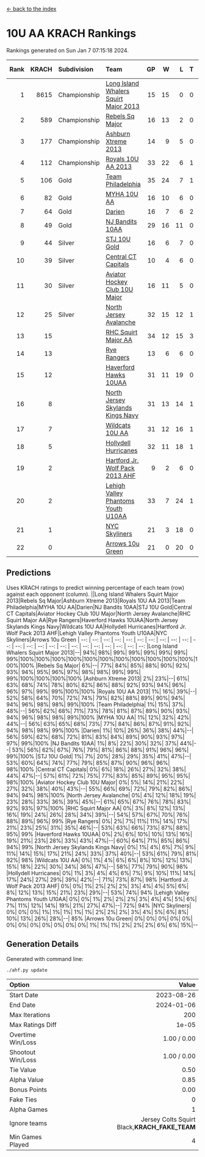 [<- back to the index](readme.md)
# 10U AA KRACH Rankings
Rankings generated on Sun Jan  7 07:15:18 2024.

Rank|KRACH|Subdivision|Team|GP|W|L|T|OTW|OTL|SoS|Exp Wins|Win Diff
---:|---:|:---|:---|---:|---:|---:|---:|---:|---:|---:|---:|---:
1|8615|Championship|[Long Island Whalers Squirt Major 2013](https://gamesheetstats.com/seasons/3659/teams/140229/schedule)|15|15|0|0|0|0|100|15.8|-0.0
2|589|Championship|[Rebels Sq Major](https://gamesheetstats.com/seasons/3659/teams/140243/schedule)|16|13|2|0|1|0|556|14.8|-0.0
3|177|Championship|[Ashburn Xtreme 2013](https://gamesheetstats.com/seasons/3659/teams/140230/schedule)|14|9|5|0|0|0|1230|9.9|0.0
4|112|Championship|[Royals 10U AA 2013](https://gamesheetstats.com/seasons/3659/teams/140237/schedule)|33|22|6|1|3|1|304|26.4|0.0
5|106|Gold|[Team Philadelphia](https://gamesheetstats.com/seasons/3659/teams/140238/schedule)|35|24|7|1|0|3|535|25.4|0.0
6|82|Gold|[MYHA 10U AA](https://gamesheetstats.com/seasons/3659/teams/140235/schedule)|16|10|6|0|0|0|578|10.9|0.0
7|64|Gold|[Darien](https://gamesheetstats.com/seasons/3659/teams/140245/schedule)|16|7|6|2|1|0|162|9.9|0.0
8|49|Gold|[NJ Bandits 10AA](https://gamesheetstats.com/seasons/3659/teams/140232/schedule)|29|16|11|0|0|2|906|16.9|0.0
9|44|Silver|[STJ 10U Gold](https://gamesheetstats.com/seasons/3659/teams/140234/schedule)|16|6|7|0|2|1|560|8.9|0.0
10|39|Silver|[Central CT Capitals](https://gamesheetstats.com/seasons/3659/teams/140231/schedule)|10|4|6|0|0|0|929|4.9|0.0
11|30|Silver|[Aviator Hockey Club 10U Major](https://gamesheetstats.com/seasons/3659/teams/140244/schedule)|16|11|5|0|0|0|21|11.9|0.0
12|25|Silver|[North Jersey Avalanche](https://gamesheetstats.com/seasons/3659/teams/140249/schedule)|32|15|12|1|3|1|37|19.4|0.0
13|15||[RHC Squirt Major AA](https://gamesheetstats.com/seasons/3659/teams/140241/schedule)|34|12|15|3|3|1|279|17.4|0.0
14|13||[Rye Rangers](https://gamesheetstats.com/seasons/3659/teams/140242/schedule)|13|6|6|0|0|1|34|6.9|0.0
15|12||[Haverford Hawks 10UAA](https://gamesheetstats.com/seasons/3659/teams/140236/schedule)|31|11|19|0|1|0|66|12.9|0.0
16|8||[North Jersey Skylands Kings Navy](https://gamesheetstats.com/seasons/3659/teams/140247/schedule)|31|13|14|1|1|2|23|15.4|0.0
17|7||[Wildcats 10U AA](https://gamesheetstats.com/seasons/3659/teams/140250/schedule)|31|12|16|1|2|0|22|15.4|0.0
18|5||[Hollydell Hurricanes](https://gamesheetstats.com/seasons/3659/teams/140240/schedule)|32|11|18|1|0|2|312|12.4|0.0
19|2||[Hartford Jr. Wolf Pack 2013 AHF](https://gamesheetstats.com/seasons/3659/teams/140246/schedule)|9|2|6|0|1|0|69|3.9|0.0
20|2||[Lehigh Valley Phantoms Youth U10AA](https://gamesheetstats.com/seasons/3659/teams/140239/schedule)|33|7|24|1|0|1|284|8.4|0.0
21|1||[NYC Skyliners](https://gamesheetstats.com/seasons/3659/teams/140252/schedule)|21|3|18|0|0|0|15|3.9|0.0
22|0||[Arrows 10u Green](https://gamesheetstats.com/seasons/3659/teams/140251/schedule)|21|0|20|0|0|1|66|0.9|0.0

## Predictions
Uses KRACH ratings to predict winning percentage of each team (row) against each opponent (column).
||Long Island Whalers Squirt Major 2013|Rebels Sq Major|Ashburn Xtreme 2013|Royals 10U AA 2013|Team Philadelphia|MYHA 10U AA|Darien|NJ Bandits 10AA|STJ 10U Gold|Central CT Capitals|Aviator Hockey Club 10U Major|North Jersey Avalanche|RHC Squirt Major AA|Rye Rangers|Haverford Hawks 10UAA|North Jersey Skylands Kings Navy|Wildcats 10U AA|Hollydell Hurricanes|Hartford Jr. Wolf Pack 2013 AHF|Lehigh Valley Phantoms Youth U10AA|NYC Skyliners|Arrows 10u Green
| --: | --: | --: | --: | --: | --: | --: | --: | --: | --: | --: | --: | --: | --: | --: | --: | --: | --: | --: | --: | --: | --: | --: 
|Long Island Whalers Squirt Major 2013|--| 94%| 98%| 99%| 99%| 99%| 99%| 99%| 99%|100%|100%|100%|100%|100%|100%|100%|100%|100%|100%|100%|100%|100%
|Rebels Sq Major|  6%|--| 77%| 84%| 85%| 88%| 90%| 92%| 93%| 94%| 95%| 96%| 97%| 98%| 98%| 99%| 99%| 99%|100%|100%|100%|100%
|Ashburn Xtreme 2013|  2%| 23%|--| 61%| 63%| 68%| 74%| 78%| 80%| 82%| 86%| 88%| 92%| 93%| 94%| 96%| 96%| 97%| 99%| 99%|100%|100%
|Royals 10U AA 2013|  1%| 16%| 39%|--| 52%| 58%| 64%| 70%| 72%| 74%| 79%| 82%| 88%| 89%| 90%| 94%| 94%| 96%| 98%| 98%| 99%|100%
|Team Philadelphia|  1%| 15%| 37%| 48%|--| 56%| 62%| 68%| 71%| 73%| 78%| 81%| 87%| 89%| 90%| 93%| 94%| 96%| 98%| 98%| 99%|100%
|MYHA 10U AA|  1%| 12%| 32%| 42%| 44%|--| 56%| 63%| 65%| 68%| 73%| 77%| 84%| 86%| 87%| 91%| 92%| 94%| 98%| 98%| 99%|100%
|Darien|  1%| 10%| 26%| 36%| 38%| 44%|--| 56%| 59%| 62%| 68%| 72%| 81%| 83%| 84%| 89%| 90%| 93%| 97%| 97%| 99%|100%
|NJ Bandits 10AA|  1%|  8%| 22%| 30%| 32%| 37%| 44%|--| 53%| 56%| 62%| 67%| 76%| 79%| 81%| 86%| 88%| 91%| 96%| 96%| 99%|100%
|STJ 10U Gold|  1%|  7%| 20%| 28%| 29%| 35%| 41%| 47%|--| 53%| 60%| 64%| 74%| 77%| 79%| 85%| 87%| 90%| 96%| 96%| 98%|100%
|Central CT Capitals|  0%|  6%| 18%| 26%| 27%| 32%| 38%| 44%| 47%|--| 57%| 61%| 72%| 75%| 77%| 83%| 85%| 89%| 95%| 95%| 98%|100%
|Aviator Hockey Club 10U Major|  0%|  5%| 14%| 21%| 22%| 27%| 32%| 38%| 40%| 43%|--| 55%| 66%| 69%| 72%| 79%| 82%| 86%| 94%| 94%| 98%|100%
|North Jersey Avalanche|  0%|  4%| 12%| 18%| 19%| 23%| 28%| 33%| 36%| 39%| 45%|--| 61%| 65%| 67%| 76%| 78%| 83%| 92%| 93%| 97%|100%
|RHC Squirt Major AA|  0%|  3%|  8%| 12%| 13%| 16%| 19%| 24%| 26%| 28%| 34%| 39%|--| 54%| 57%| 67%| 70%| 76%| 88%| 89%| 96%| 99%
|Rye Rangers|  0%|  2%|  7%| 11%| 11%| 14%| 17%| 21%| 23%| 25%| 31%| 35%| 46%|--| 53%| 63%| 66%| 73%| 87%| 88%| 95%| 99%
|Haverford Hawks 10UAA|  0%|  2%|  6%| 10%| 10%| 13%| 16%| 19%| 21%| 23%| 28%| 33%| 43%| 47%|--| 60%| 64%| 71%| 85%| 86%| 94%| 99%
|North Jersey Skylands Kings Navy|  0%|  1%|  4%|  6%|  7%|  9%| 11%| 14%| 15%| 17%| 21%| 24%| 33%| 37%| 40%|--| 53%| 61%| 79%| 81%| 92%| 98%
|Wildcats 10U AA|  0%|  1%|  4%|  6%|  6%|  8%| 10%| 12%| 13%| 15%| 18%| 22%| 30%| 34%| 36%| 47%|--| 58%| 77%| 79%| 90%| 98%
|Hollydell Hurricanes|  0%|  1%|  3%|  4%|  4%|  6%|  7%|  9%| 10%| 11%| 14%| 17%| 24%| 27%| 29%| 39%| 42%|--| 71%| 73%| 87%| 98%
|Hartford Jr. Wolf Pack 2013 AHF|  0%|  0%|  1%|  2%|  2%|  2%|  3%|  4%|  4%|  5%|  6%|  8%| 12%| 13%| 15%| 21%| 23%| 29%|--| 53%| 74%| 94%
|Lehigh Valley Phantoms Youth U10AA|  0%|  0%|  1%|  2%|  2%|  2%|  3%|  4%|  4%|  5%|  6%|  7%| 11%| 12%| 14%| 19%| 21%| 27%| 47%|--| 72%| 94%
|NYC Skyliners|  0%|  0%|  0%|  1%|  1%|  1%|  1%|  1%|  2%|  2%|  2%|  3%|  4%|  5%|  6%|  8%| 10%| 13%| 26%| 28%|--| 85%
|Arrows 10u Green|  0%|  0%|  0%|  0%|  0%|  0%|  0%|  0%|  0%|  0%|  0%|  0%|  1%|  1%|  1%|  2%|  2%|  2%|  6%|  6%| 15%|--

## Generation Details

Generated with command line:
```
./ahf.py update
```

| Option | Value |
| :----- | ----: |
| Start Date | 2023-08-26 |
| End Date | 2024-01-06 |
| Max Iterations | 200 |
| Max Ratings Diff | 1e-05 |
| Overtime Win/Loss | 1.00 / 0.00 |
| Shootout Win/Loss | 1.00 / 0.00 |
| Tie Value | 0.50 |
| Alpha Value | 0.85 |
| Bonus Points | 0.00 |
| Fake Ties | 0 |
| Alpha Games | 1 |
| Ignore teams | Jersey Colts Squirt Black,__KRACH_FAKE_TEAM__ |
| Min Games Played | 4 |

